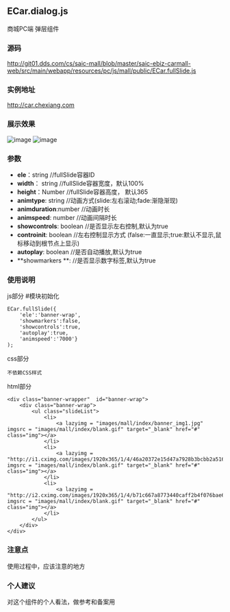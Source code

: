 ##  ECar.dialog.js
商城PC端 弹层组件

### 源码
http://git01.dds.com/cs/saic-mall/blob/master/saic-ebiz-carmall-web/src/main/webapp/resources/pc/js/mall/public/ECar.fullSlide.js

### 实例地址
http://car.chexiang.com

### 展示效果

![image](D:\整车商城\carmall组件整理_0307\ECar.easyDialog.jpg)
![image](D:\03.Work\05.Manage\整车前端代码整理\d02.jpg)


### 参数
- **ele**：string							//fullSlide容器ID 
- **width**： string					      //fullSlide容器宽度，默认100%
- **height**：Number						//fullSlide容器高度， 默认365
- **animtype**: string				   //动画方式(slide:左右滚动;fade:渐隐渐现)
- **animduration**:number				   //动画时长					
- **animspeed**: number					//动画间隔时长
- **showcontrols**: boolean		  	  //是否显示左右控制,默认为true
- **controinit**: boolean		  //左右控制显示方式 (false:一直显示;true:默认不显示,鼠标移动到根节点上显示)
- **autoplay**: boolean 		  	  //是否自动播放,默认为true
- **showmarkers **: 				 //是否显示数字标签,默认为true

### 使用说明
js部分 #模块初始化
	
   
	ECar.fullSlide({
		'ele':'banner-wrap',
		'showmarkers':false,
		'showcontrols':true,
		'autoplay':true,
		'animspeed':'7000'}
	);

css部分
    
    不依赖CSS样式

html部分

    <div class="banner-wrapper"  id="banner-wrap">
    	<div class="banner-wrap">
    		<ul class="slideList">
    			<li>
    				<a lazyimg = "images/mall/index/banner_img1.jpg" imgsrc = "images/mall/index/blank.gif" target="_blank" href="#" class="img"></a>
    			</li>
    			<li>
    				<a lazyimg = "http://i1.cximg.com/images/1920x365/1/4/46a20372e15d47a7928b3bcbb2a51649.jpg" imgsrc = "images/mall/index/blank.gif" target="_blank" href="#" class="img"></a>
    			</li>
    			<li>
    				<a lazyimg = "http://i2.cximg.com/images/1920x365/1/4/b71c667a8773440caff2b4f076bae63d.jpg" imgsrc = "images/mall/index/blank.gif" target="_blank" href="#" class="img"></a>
    			</li>
    		</ul>
    	</div>
    </div>

### 注意点
使用过程中，应该注意的地方

### 个人建议
对这个组件的个人看法，做参考和备案用